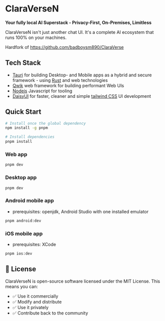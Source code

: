 # ClaraVerseN

**Your fully local AI Superstack - Privacy-First, On-Premises, Limitless**

ClaraVerseN isn't just another chat UI. It's a complete AI ecosystem that runs 100% on your machines.

Hardfork of https://github.com/badboysm890/ClaraVerse

## Tech Stack

- [Tauri](https://tauri.app/) for building Desktop- and Mobile apps as a hybrid and secure framework - using [Rust](https://www.rust-lang.org/) and web technologies
- [Qwik](https://qwik.dev/) web framework for building performant Web UIs
- [Nodejs](http://nodejs.org/) Javascript for tooling
- [DaisyUI](http://daisyui.com/) for faster, cleaner and simple [tailwind CSS](https://tailwindcss.com/) UI development

## Quick Start

```sh
# Install once the global dependency
npm install -g pnpm

# Install dependencies
pnpm install
````

### Web app
```sh
pnpm dev
```

### Desktop app
```sh
pnpm dev
```

### Android mobile app
- prerequisites: openjdk, Android Studio with one installed emulator
```sh
pnpm android:dev
```

### iOS mobile app
- prerequisites: XCode
```sh
pnpm ios:dev
```

## 📜 License
ClaraVerseN is open-source software licensed under the MIT License. This means you can:

- ✅ Use it commercially
- ✅ Modify and distribute
- ✅ Use it privately
- ✅ Contribute back to the community
